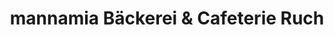 ---
title: "mannamia Bäckerei & Cafeterie Ruch"
url: /duderstadt/mannamia-baeckerei-und-cafeterie-ruch/
shop: Bäckerei
---